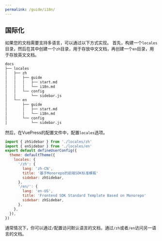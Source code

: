 ```yaml
---
permalink: /guide/i18n/
---
```

## 国际化

如果您的文档需要支持多语言，可以通过以下方式实现。
首先，构建一个`locales`目录，然后在其中创建一个`zh`目录，用于存放中文文档，再创建一个`en`目录，用于存放英文文档。

```bash
docs
├── locales
│   ├── zh
│   │   ├── guide
│   │   │   ├── start.md
│   │   │   └── i18n.md
│   │   └── config
│   │       └── sidebar.js
│   └── en
│       ├── guide
│       │   ├── start.md
│       │   └── i18n.md
│       └── config
│           └── sidebar.js
```
然后，在VuePress的配置文件中，配置`locales`选项。

```js
import { zhSidebar } from './locales/zh'
import { enSidebar } from './locales/en'
export default defineUserConfig({
  theme: defaultTheme({
    locales: {
      '/zh': {
        lang: 'zh-CN',
        title: '基于Monorepo的前端SDK标准模板'
        sidebar: zhSidebar,
      },
      '/en/': {
        lang: 'en-US',
        title: 'Frontend SDK Standard Template Based on Monorepo'
        sidebar: zhSidebar,
      },
    },
  }),
})
```
通常情况下，你可以通过`/`配置访问默认语言的文档，通过`/zh`或者`/en`访问另一语言的文档。


